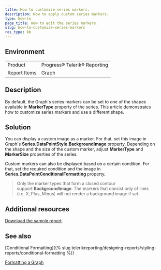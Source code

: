 ```yaml
---
title: How to customize series markers.
description: How to apply custom series markers.
type: how-to
page_title: How to edit the series markers.
slug: how-to-customize-series-markers
res_type: kb
---
```


## Environment

<table>
	<tr>
		<td>Product</td>
		<td>Progress® Telerik® Reporting</td>
	</tr>
  	<tr>
		<td>Report Items</td>
		<td>Graph</td>
	</tr>
</table>
  
## Description

By default, the Graph's series markers can be set to one of the shapes available in **MarkerType** property of the series. This article demonstrates how to customize series markers and use a different shape.  
  
## Solution  
  
You can display a custom image as a marker. For that, set this image in Graph's **Series.DataPointStyle.BackgroundImage** property. Depending on the shape and the size of the custom marker, adjust **MarkerType** and **MarkerSize** properties of the series.  
  
Custom markers can also be displayed based on a certain condition. For that, set the required condition and the image in **Series.DataPointConditionalFormatting** property.  

> Only the marker types that form a closed contour support **BackgroundImage**. The markers that consist only of lines (i.e. X, Plus, Minus) will not render a background image if set.  
    
## Additional resources
[Download the sample report](resources/graphcustommarkers.zip).

## See also 

[Conditional Formatting]({% slug telerikreporting/designing-reports/styling-reports/conditional-formatting %}) 

[Formatting a Graph](../graphformatting)  
  
